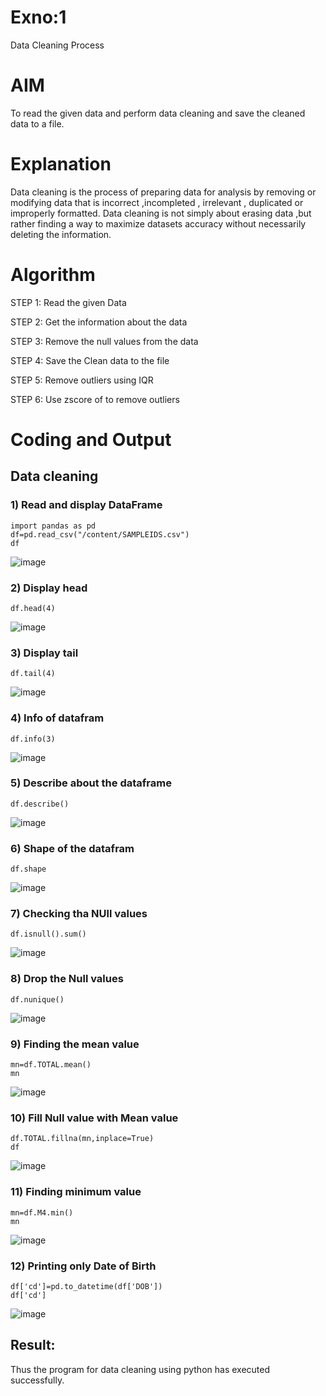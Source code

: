 # Exno:1
Data Cleaning Process

# AIM
To read the given data and perform data cleaning and save the cleaned data to a file.

# Explanation
Data cleaning is the process of preparing data for analysis by removing or modifying data that is incorrect ,incompleted , irrelevant , duplicated or improperly formatted. Data cleaning is not simply about erasing data ,but rather finding a way to maximize datasets accuracy without necessarily deleting the information.

# Algorithm
STEP 1: Read the given Data

STEP 2: Get the information about the data

STEP 3: Remove the null values from the data

STEP 4: Save the Clean data to the file

STEP 5: Remove outliers using IQR

STEP 6: Use zscore of to remove outliers

# Coding and Output
## Data cleaning
### 1) Read and display DataFrame
```
import pandas as pd
df=pd.read_csv("/content/SAMPLEIDS.csv")
df
```
![image](https://github.com/Augustine0306/exno1/assets/119404460/34e7e05b-0269-4ab9-95c7-2af342e14228)
### 2) Display head
```
df.head(4)
```
![image](https://github.com/Augustine0306/exno1/assets/119404460/0179d83b-1c34-4c2c-9718-672b0b580ade)
### 3) Display tail
```
df.tail(4)
```
![image](https://github.com/Augustine0306/exno1/assets/119404460/eb3af614-0f06-4b5c-ace5-fa39c4a622ed)
### 4) Info of datafram
```
df.info(3)
```
![image](https://github.com/Augustine0306/exno1/assets/119404460/50d658d6-0c3a-4ece-865f-f24a9b52b268)
### 5) Describe about the dataframe
```
df.describe()
```
![image](https://github.com/Augustine0306/exno1/assets/119404460/9d809cf9-2378-4638-9ba0-777d4dcdd06d)
### 6) Shape of the datafram
```
df.shape
```
![image](https://github.com/Augustine0306/exno1/assets/119404460/1918648e-a437-4af8-94ba-d4d041b494ac)
### 7) Checking tha NUll values
```
df.isnull().sum()
```

![image](https://github.com/Augustine0306/exno1/assets/119404460/faa4ef4d-2f34-424a-8538-de56a0282ad4)
### 8) Drop the Null values
```
df.nunique()
```

![image](https://github.com/Augustine0306/exno1/assets/119404460/b6e775f4-751b-4950-a4c8-a186c5e2a030)
### 9) Finding the mean value
```
mn=df.TOTAL.mean()
mn
```

![image](https://github.com/Augustine0306/exno1/assets/119404460/19dafe4c-9b36-42d6-b088-3f1e6e384bd1)
### 10) Fill Null value with Mean value
```
df.TOTAL.fillna(mn,inplace=True)
df
```

![image](https://github.com/Augustine0306/exno1/assets/119404460/6a7baf07-59ac-475e-9397-bd69163b71c0)
### 11) Finding minimum value
```
mn=df.M4.min()
mn
```

![image](https://github.com/Augustine0306/exno1/assets/119404460/81fe521b-5c46-49eb-93c1-a5fe9c10627b)
### 12) Printing only Date of Birth
```
df['cd']=pd.to_datetime(df['DOB'])
df['cd']
```

![image](https://github.com/Augustine0306/exno1/assets/119404460/5cbf59e8-07cb-46f5-b8f3-dd2ec9e27d81)
## Result:
Thus the program for data cleaning using python has executed successfully.
